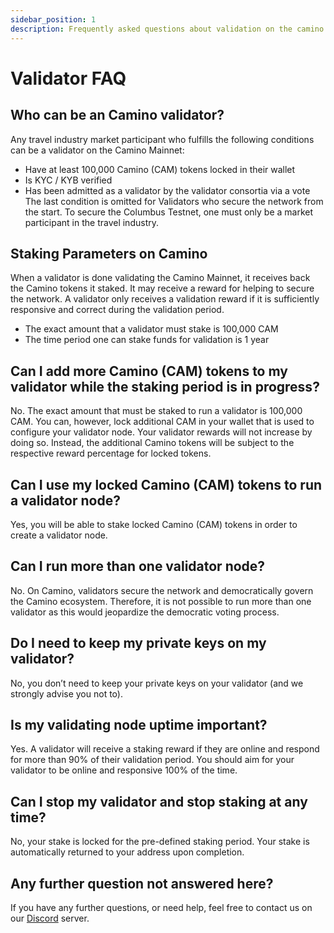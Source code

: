 ```yaml
---
sidebar_position: 1
description: Frequently asked questions about validation on the camino and columbus networks.
---
```


# Validator FAQ

## Who can be an Camino validator?

Any travel industry market participant who fulfills the following conditions can be a validator on the Camino Mainnet:

- Have at least 100,000 Camino (CAM) tokens locked in their wallet
- Is KYC / KYB verified
- Has been admitted as a validator by the validator consortia via a vote
  The last condition is omitted for Validators who secure the network from the start. To secure the Columbus Testnet, one must only be a market participant in the travel industry.

## Staking Parameters on Camino

When a validator is done validating the Camino Mainnet, it receives back the Camino tokens it staked. It may receive a reward for helping to secure the network. A validator only receives a validation reward if it is sufficiently responsive and correct during the validation period.

- The exact amount that a validator must stake is 100,000 CAM
- The time period one can stake funds for validation is 1 year

## Can I add more Camino (CAM) tokens to my validator while the staking period is in progress?

No. The exact amount that must be staked to run a validator is 100,000 CAM.
You can, however, lock additional CAM in your wallet that is used to configure your validator node. Your validator rewards will not increase by doing so. Instead, the additional Camino tokens will be subject to the respective reward percentage for locked tokens.

## Can I use my locked Camino (CAM) tokens to run a validator node?

Yes, you will be able to stake locked Camino (CAM) tokens in order to create a validator node.

## Can I run more than one validator node?

No. On Camino, validators secure the network and democratically govern the Camino ecosystem. Therefore, it is not possible to run more than one validator as this would jeopardize the democratic voting process.

## Do I need to keep my private keys on my validator?

No, you don’t need to keep your private keys on your validator (and we strongly advise you not to).

## Is my validating node uptime important?

Yes. A validator will receive a staking reward if they are online and respond for more than 90% of their validation period. You should aim for your validator to be online and responsive 100% of the time.

## Can I stop my validator and stop staking at any time?

No, your stake is locked for the pre-defined staking period. Your stake is automatically returned to your address upon completion.

## Any further question not answered here?

If you have any further questions, or need help, feel free to contact us on our [Discord](https://discord.gg/K5THjAweFB) server.
